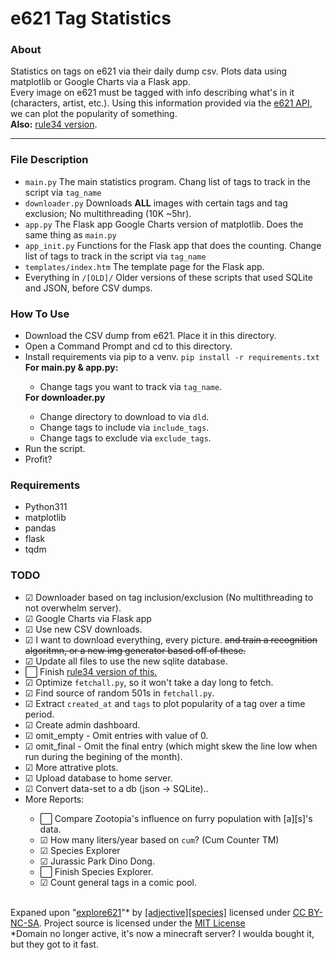 # e621 Tag Statistics
<h3><b>About</b></h3>
Statistics on tags on e621 via their daily dump csv. Plots data using matplotlib or Google Charts via a Flask app.<br>
Every image on e621 must be tagged with info describing what's in it (characters, artist, etc.). Using this information provided via the <a href="https://e621.net/posts.json">e621 API</a>, we can plot the popularity of something.<br>
<b>Also:</b> <a href="https://github.com/E-Krabs/rule34_json_dump">rule34 version</a>.
<hr>

<h3><b>File Description</b></h3>
<ul>
  <li><code>main.py</code> The main statistics program. Chang list of tags to track in the script via <code>tag_name</code><br></li>
  <li><code>downloader.py</code> Downloads <b>ALL</b> images with certain tags and tag exclusion; No multithreading (10K ~5hr).<br></li>
  <li><code>app.py</code> The Flask app Google Charts version of matplotlib. Does the same thing as <code>main.py</code><br></li>
  <li><code>app_init.py</code> Functions for the Flask app that does the counting. Change list of tags to track in the script via <code>tag_name</code><br></li>
  <li><code>templates/index.htm</code> The template page for the Flask app.<br></li>
  <li>Everything in <code>/[OLD]/</code> Older versions of these scripts that used SQLite and JSON, before CSV dumps.</li>
</ul>

<h3><b>How To Use</b></h3>
<ul>
  <li>Download the CSV dump from e621. Place it in this directory.</li>
  <li>Open a Command Prompt and cd to this directory.</li>
  <li>Install requirements via pip to a venv. <code>pip install -r requirements.txt</code></li>
  <b>For main.py & app.py:</b>
  <ul>
    <li>Change tags you want to track via <code>tag_name</code>.</li>
  </ul>
  <b>For downloader.py</b>
  <ul>
    <li>Change directory to download to via <code>dld</code>.</li>
    <li>Change tags to include via <code>include_tags</code>.</li>
    <li>Change tags to exclude via <code>exclude_tags</code>.</li>
  </ul>
  <li>Run the script.</li>
  <li>Profit?</li>
</ul>
  
<h3><b>Requirements</b></h3>
<ul>
  <li>Python311</li>
  <li>matplotlib</li>
  <li>pandas</li>
  <li>flask</li>
  <li>tqdm</li>
</ul>

<h3><b>TODO</b></h3>
<ul>
  <li>☑ Downloader based on tag inclusion/exclusion (No multithreading to not overwhelm server).
  <li>☑ Google Charts via Flask app</li>
  <li>☑ Use new CSV downloads.</li>
  <li>☑ I want to download everything, every picture. <strike>and train a recognition algoritmn, or a new img generator based off of these.</strike></li>
  <li>☑ Update all files to use the new sqlite database.</li>
  <li>⬜ Finish <a href="https://github.com/E-Krabs/rule34_json_dump">rule34 version of this.</a></li>
  <li>☑ Optimize <code>fetchall.py</code>, so it won't take a day long to fetch.</li>
  <li>☑ Find source of random 501s in <code>fetchall.py</code>.</li>
  <li>☑ Extract <code>created_at</code> and <code>tags</code> to plot popularity of a tag over a time period.</li>
  <li>☑ Create admin dashboard.</li>
  <li>☑ omit_empty - Omit entries with value of 0.</li>
  <li>☑ omit_final - Omit the final entry (which might skew the line low when run during the begining of the month).</li>
  <li>☑ More attrative plots.</li>
  <li>☑ Upload database to home server.</li>
  <li>☑ Convert data-set to a db (json -> SQLite)..</li>
  <li>More Reports:</li>
    <ul>
      <li>⬜ Compare Zootopia's influence on furry population with [a][s]'s data.</li>
      <li>☑ How many liters/year based on <code>cum</code>? (Cum Counter TM)</li>
      <li>☑ Species Explorer</li>
      <li>☑ Jurassic Park Dino Dong.</li>
      <li>⬜ Finish Species Explorer.</li>
      <li>☑ Count general tags in a comic pool.</li>
  </ul>
</ul>
<br>
Expaned upon "<a href="https://explore621.net">explore621</a>"* by <a href="https://adjectivespecies.com/">[adjective][species]</a> licensed under <a href="https://creativecommons.org/licenses/by-nc-sa/4.0/">CC BY-NC-SA</a>. Project source is licensed under the <a href="https://github.com/E-Krabs/e621-json-dump/blob/main/LICENSE">MIT License</a><br>
*Domain no longer active, it's now a minecraft server? I woulda bought it, but they got to it fast.
